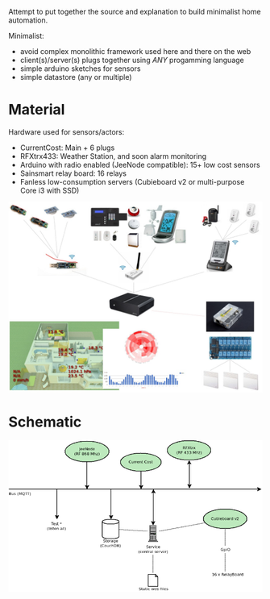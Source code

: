 
Attempt to put together the source and explanation to build minimalist home automation.

Minimalist:
* avoid complex monolithic framework used here and there on the web
* client(s)/server(s) plugs together using *ANY* progamming language
* simple arduino sketches for sensors
* simple datastore (any or multiple)

Material
========

Hardware used for sensors/actors:
* CurrentCost: Main + 6 plugs
* RFXtrx433: Weather Station, and soon alarm monitoring
* Arduino with radio enabled (JeeNode compatible): 15+ low cost sensors
* Sainsmart relay board: 16 relays
* Fanless low-consumption servers (Cubieboard v2 or multi-purpose Core i3 with SSD)

![Overview](/res/Schema.jpg?raw=true "Hardware overview")

Schematic
=========

![Architecture](/res/Architecture.png?raw=true "Architecture overview")